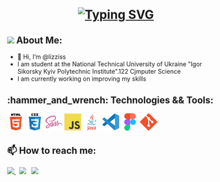 <h1 align = "center">
<a href="https://git.io/typing-svg"><img src="https://readme-typing-svg.herokuapp.com?font=Fira+Code&size=75&duration=1500&pause=600&color=0CE82B&background=000000EE&center=true&vCenter=true&multiline=true&width=1920&height=384&lines=Hello+there!;My+name+is+Liza+Drelya;Welcome+to+my+GitHub" alt="Typing SVG" /></a>
</h1>

## <img src="https://github.com/TheDudeThatCode/TheDudeThatCode/blob/master/Assets/Developer.gif" width="45" /> About Me:
- 👋 Hi, I’m @lizziss
- I am student at the National Technical University of Ukraine "Igor Sikorsky Kyiv Polytechnic Institute".122 Cjmputer Science
- I am currently working on improving my skills

<h2 align="left">:hammer_and_wrench: Technologies && Tools:</h2>
<p align="left">
   <img src="https://raw.githubusercontent.com/devicons/devicon/master/icons/html5/html5-original-wordmark.svg" alt="html5" width="40" height="40"/> 
   <img src="https://raw.githubusercontent.com/devicons/devicon/master/icons/css3/css3-original-wordmark.svg" alt="css3" width="40" height="40"/> 
   <img src="https://raw.githubusercontent.com/devicons/devicon/master/icons/sass/sass-original.svg" alt="sass" width="40" height="40"/> 
    <img src="https://raw.githubusercontent.com/devicons/devicon/master/icons/javascript/javascript-original.svg" alt="javascript" width="40" height="40"/> 
    <img src="https://github.com/devicons/devicon/blob/master/icons/java/java-original-wordmark.svg" alt="java" width="40" height="40"/> 
   <img src="https://github.com/devicons/devicon/blob/master/icons/vscode/vscode-original.svg" alt="vscode" width="40" height="40"/> 
   <img src="https://github.com/devicons/devicon/blob/master/icons/figma/figma-original.svg" alt="figma" width="40" height="40"/> 
 <img src="https://github.com/devicons/devicon/blob/master/icons/git/git-original.svg" alt="git" width="40" height="40"/> 
  </p>


## 📫 How to reach me:
  
  [<img src="https://img.icons8.com/color/344/telegram-app--v1.png"  width="4%"/> ](https://t.me/liza_drelya)  &nbsp;
  [<img src="https://img.icons8.com/fluent/48/000000/instagram-new.png" width="4%"/>](https://www.instagram.com/_l.i.z.i.s.s.s_)  &nbsp;
  <a href="mailto:lizadrelya@gmail.com"> <img src="https://img.icons8.com/fluent/48/000000/gmail.png" width="4%"/>
  
